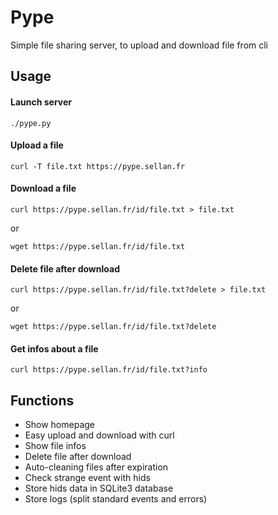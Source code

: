 # Pype
Simple file sharing server, to upload and download file from cli

## Usage

#### Launch server
```
./pype.py
```

#### Upload a file
```
curl -T file.txt https://pype.sellan.fr
```

#### Download a file
```
curl https://pype.sellan.fr/id/file.txt > file.txt
```
or
```
wget https://pype.sellan.fr/id/file.txt
```

#### Delete file after download
```
curl https://pype.sellan.fr/id/file.txt?delete > file.txt
```
or
```
wget https://pype.sellan.fr/id/file.txt?delete
```

#### Get infos about a file
```
curl https://pype.sellan.fr/id/file.txt?info
```

## Functions

* Show homepage
* Easy upload and download with curl
* Show file infos
* Delete file after download
* Auto-cleaning files after expiration
* Check strange event with hids
* Store hids data in SQLite3 database
* Store logs (split standard events and errors)
